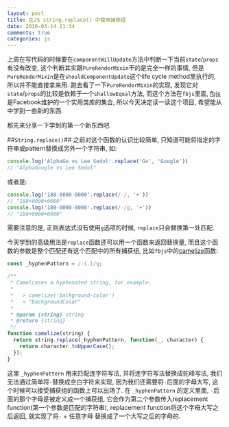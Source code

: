 ```yaml
---
layout: post
title: 在JS string.replace() 中使用捕获组
date: 2016-03-14 21:34
comments: true
categories: js
---
```

上周在写代码的时候要在`componentWillUpdate`方法中判断一下当前`state`/`props`有没有改变, 这个判断其实跟`PureRenderMixin`干的是完全一样的事情, 但是`PureRenderMixin`是在`shouldComponentUpdate`这个life cycle method里执行的, 所以并不能直接拿来用. 跑去看了一下`PureRenderMixin`的实现, 发现它对`state`/`props`的比较是依赖于一个`shallowEqual`方法, 而这个方法在`fbjs`里面, [fbjs](https://github.com/facebook/fbjs)是Facebook维护的一个实用类库的集合, 所以今天决定读一读这个项目, 希望能从中学到一些新的东西.

那先来分享一下学到的第一个新东西吧.


##`String.replace()`##
之前对这个函数的认识比较简单, 只知道可能将指定的字符串或pattern替换成另外一个字符串, 如:
```javascript
console.log('AlphaGo vs Lee Sedol'.replace('Go', 'Google'))
// "AlphaGoogle vs Lee Sedol"
```
或者是:
```javascript
console.log('188-0000-0000'.replace(/-/, '+'))
// "188+0000+0000"
console.log('188-0000-0000'.replace(/-/g, '+'))
// "188+0000+0000"
```
需要注意的是, 正则表达式没有使用`g`选项的时候, `replace`只会替换第一处匹配.

今天学到的高级用法是`replace`函数还可以用一个函数来返回替换量, 而且这个函数的参数是整个匹配还有这个匹配中的所有捕获组, 比如`fbjs`中的[camelize](https://github.com/facebook/fbjs/blob/master/src/core/camelize.js#L24)函数:

```javascript
const _hyphenPattern = /-(.)/g;

/**
 * Camelcases a hyphenated string, for example:
 *
 *   > camelize('background-color')
 *   < "backgroundColor"
 *
 * @param {string} string
 * @return {string}
 */
function camelize(string) {
  return string.replace(_hyphenPattern, function(_, character) {
    return character.toUpperCase();
  });
}
```
这里 `_hyphenPattern` 用来匹配连字符写法, 并将连字符写法替换成驼峰写法, 我们无法通过简单将`-`替换成空白字符来实现, 因为我们还需要将`-`后面的字母大写, 这个时候可以接受捕获组的函数上可以出场了. 在 `_hyphenPattern` 的定义里面, `-`后面的那个字母是被定义成一个捕获组, 它会作为第二个参数传入replacement function(第一个参数是匹配的字符串), replacement function将这个字母大写之后返回, 就实现了将`-` + 任意字母 替换成了一个大写之后的字母的.
